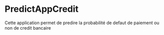 # PredictAppCredit
Cette application permet de predire la probabilité de defaut de paiement ou non de credit bancaire
